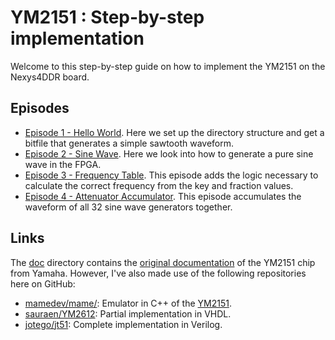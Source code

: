 # YM2151 : Step-by-step implementation

Welcome to this step-by-step guide on how to implement the YM2151 on the
Nexys4DDR board.

## Episodes
* [Episode 1 - Hello World](Episodes/ep01_Hello_World). Here we set up the
  directory structure and get a bitfile that generates a simple sawtooth
  waveform.
* [Episode 2 - Sine Wave](Episodes/ep02_Sine_Wave). Here we look into how to
  generate a pure sine wave in the FPGA.
* [Episode 3 - Frequency Table](Episodes/ep03_Frequency_Tables). This episode
  adds the logic necessary to calculate the correct frequency from the key
  and fraction values.
* [Episode 4 - Attenuator Accumulator](Episodes/ep04_Attenuator_Accumulator).
  This episode accumulates the waveform of all 32 sine wave generators
  together.

## Links
The [doc](doc) directory contains the [original
documentation](doc/yamaha_ym2151_synthesis.pdf) of the YM2151 chip from Yamaha.
However, I've also made use of the following repositories here on GitHub:
* [mamedev/mame/](https://github.com/mamedev/mame/): Emulator in C++ of the
  [YM2151](https://github.com/mamedev/mame/blob/master/src/devices/sound/ym2151.cpp).
* [sauraen/YM2612](https://github.com/sauraen/YM2612): Partial implementation
  in VHDL.
* [jotego/jt51](https://github.com/jotego/jt51): Complete implementation in
  Verilog.

